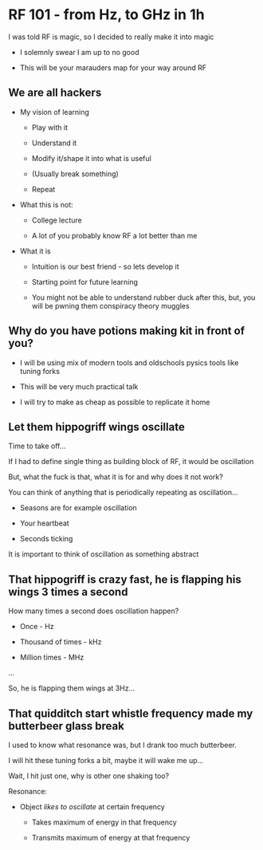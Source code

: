 # RF 101 - from Hz, to GHz in 1h

I was told RF is magic, so I decided to really make it into magic

 * I solemnly swear I am up to no good
 
 * This will be your marauders map for your way around RF

## We are all hackers

 * My vision of learning

    * Play with it

    * Understand it

    * Modify it/shape it into what is useful

    * (Usually break something)

    * Repeat

 * What this is not:

    * College lecture

    * A lot of you probably know RF a lot better than me

 * What it is

    * Intuition is our best friend - so lets develop it

    * Starting point for future learning

    * You might not be able to understand rubber duck after this, but, you will be pwning them conspiracy theory muggles

## Why do you have potions making kit in front of you?

 * I will be using mix of modern tools and oldschools pysics tools like tuning forks

 * This will be very much practical talk

 * I will try to make as cheap as possible to replicate it home

## Let them hippogriff wings oscillate

Time to take off... 

If I had to define single thing as building block of RF, it would be oscillation

But, what the fuck is that, what it is for and why does it not work?

You can think of anything that is periodically repeating as oscillation...

 * Seasons are for example oscillation

 * Your heartbeat

 * Seconds ticking

It is important to think of oscillation as something abstract

## That hippogriff is crazy fast, he is flapping his wings 3 times a second

How many times a second does oscillation happen?

 * Once - Hz

 * Thousand of times - kHz

 * Million times - MHz

...

So, he is flapping them wings at 3Hz...

## That quidditch start whistle frequency made my butterbeer glass break

I used to know what resonance was, but I drank too much butterbeer.

I will hit these tuning forks a bit, maybe it will wake me up... 

Wait, I hit just one, why is other one shaking too?

Resonance: 

 * Object *likes to oscillate* at certain frequency

    * Takes maximum of energy in that frequency

    * Transmits maximum of energy at that frequency
